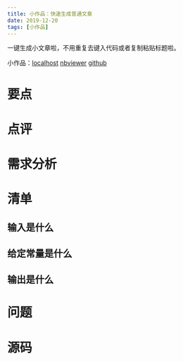 ```yaml
---
title: 小作品：快速生成普通文章
date: 2019-12-20
tags: [小作品]
---
```

一键生成小文章啦，不用重复去键入代码或者复制粘贴标题啦。

小作品：[localhost](http://localhost:8888/notebooks/post/genPost.ipynb) [nbviewer](https://nbviewer.jupyter.org/github/cjql/myjupyter/blob/master/post/genPost.ipynb) [github](https://github.com/cjql/myjupyter/blob/master/post/genPost.ipynb)
<!-- more -->
# 要点
## 
# 点评
# 需求分析
# 清单
## 输入是什么
## 给定常量是什么
## 输出是什么
# 问题
# 源码
```py

```
